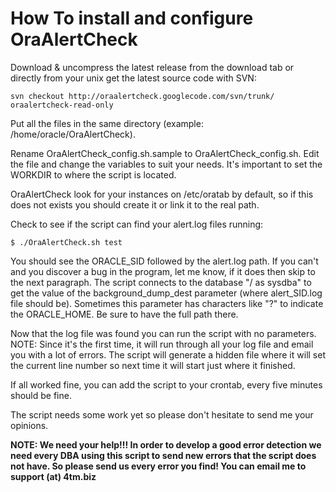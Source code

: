 # How To install and configure OraAlertCheck #

Download & uncompress the latest release from the download tab or directly from your unix get the latest source code with SVN:

`svn checkout http://oraalertcheck.googlecode.com/svn/trunk/ oraalertcheck-read-only`

Put all the files in the same directory (example: /home/oracle/OraAlertCheck).

Rename OraAlertCheck\_config.sh.sample to OraAlertCheck\_config.sh. Edit the file and change the variables to suit your needs. It's important to set the WORKDIR to where the script is located.

OraAlertCheck look for your instances on /etc/oratab by default, so if this does not exists you should create it or link it to the real path.

Check to see if the script can find your alert.log files running:

`$ ./OraAlertCheck.sh test`

You should see the ORACLE\_SID followed by the alert.log path. If you can't and you discover a bug in the program, let me know, if it does then skip to the next paragraph. The script connects to the database "/ as sysdba" to get the value of the background\_dump\_dest parameter (where alert\_SID.log file should be). Sometimes this parameter has characters like "?" to indicate the ORACLE\_HOME. Be sure to have the full path there.

Now that the log file was found you can run the script with no parameters. NOTE: Since it's the first time, it will run through all your log file and email you with a lot of errors. The script will generate a hidden file where it will set the current line number so next time it will start just where it finished.

If all worked fine, you can add the script to your crontab, every five minutes should be fine.

The script needs some work yet so please don't hesitate to send me your opinions.

**NOTE: We need your help!!! In order to develop a good error detection we need every DBA using this script to send new errors that the script does not have. So please send us every error you find! You can email me to support (at) 4tm.biz**